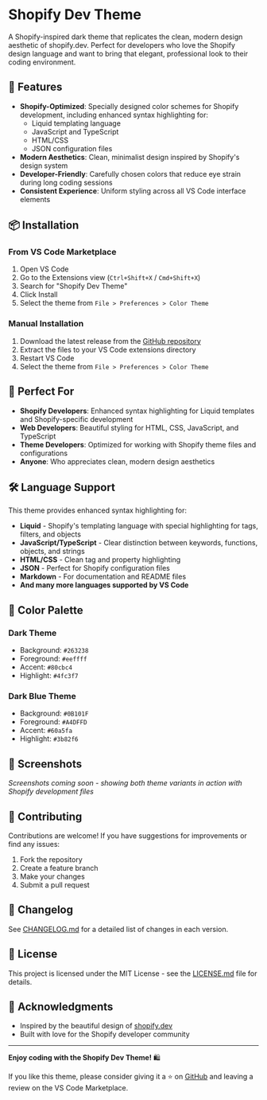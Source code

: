 # Shopify Dev Theme

A Shopify-inspired dark theme that replicates the clean, modern design aesthetic of shopify.dev. Perfect for developers who love the Shopify design language and want to bring that elegant, professional look to their coding environment.

## 🎨 Features

- **Shopify-Optimized**: Specially designed color schemes for Shopify development, including enhanced syntax highlighting for:
  - Liquid templating language
  - JavaScript and TypeScript
  - HTML/CSS
  - JSON configuration files
- **Modern Aesthetics**: Clean, minimalist design inspired by Shopify's design system
- **Developer-Friendly**: Carefully chosen colors that reduce eye strain during long coding sessions
- **Consistent Experience**: Uniform styling across all VS Code interface elements

## 📦 Installation

### From VS Code Marketplace

1. Open VS Code
2. Go to the Extensions view (`Ctrl+Shift+X` / `Cmd+Shift+X`)
3. Search for "Shopify Dev Theme"
4. Click Install
5. Select the theme from `File > Preferences > Color Theme`

### Manual Installation

1. Download the latest release from the [GitHub repository](https://github.com/ecmasx/shopify-dev-theme)
2. Extract the files to your VS Code extensions directory
3. Restart VS Code
4. Select the theme from `File > Preferences > Color Theme`

## 🎯 Perfect For

- **Shopify Developers**: Enhanced syntax highlighting for Liquid templates and Shopify-specific development
- **Web Developers**: Beautiful styling for HTML, CSS, JavaScript, and TypeScript
- **Theme Developers**: Optimized for working with Shopify theme files and configurations
- **Anyone**: Who appreciates clean, modern design aesthetics

## 🛠️ Language Support

This theme provides enhanced syntax highlighting for:

- **Liquid** - Shopify's templating language with special highlighting for tags, filters, and objects
- **JavaScript/TypeScript** - Clear distinction between keywords, functions, objects, and strings
- **HTML/CSS** - Clean tag and property highlighting
- **JSON** - Perfect for Shopify configuration files
- **Markdown** - For documentation and README files
- **And many more languages supported by VS Code**

## 🎨 Color Palette

### Dark Theme

- Background: `#263238`
- Foreground: `#eeffff`
- Accent: `#80cbc4`
- Highlight: `#4fc3f7`

### Dark Blue Theme

- Background: `#0B101F`
- Foreground: `#A4DFFD`
- Accent: `#60a5fa`
- Highlight: `#3b82f6`

## 📸 Screenshots

_Screenshots coming soon - showing both theme variants in action with Shopify development files_

## 🤝 Contributing

Contributions are welcome! If you have suggestions for improvements or find any issues:

1. Fork the repository
2. Create a feature branch
3. Make your changes
4. Submit a pull request

## 📝 Changelog

See [CHANGELOG.md](CHANGELOG.md) for a detailed list of changes in each version.

## 📄 License

This project is licensed under the MIT License - see the [LICENSE.md](LICENSE.md) file for details.

## 💫 Acknowledgments

- Inspired by the beautiful design of [shopify.dev](https://shopify.dev/docs/api/liquid)
- Built with love for the Shopify developer community

---

**Enjoy coding with the Shopify Dev Theme!** 🛍️

If you like this theme, please consider giving it a ⭐ on [GitHub](https://github.com/ecmasx/shopify-dev-theme) and leaving a review on the VS Code Marketplace.
